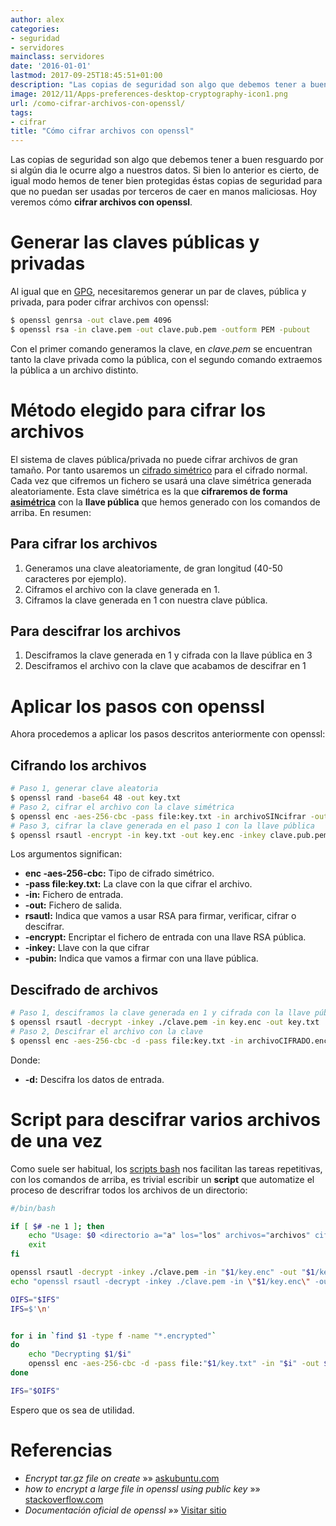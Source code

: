 ```yaml
---
author: alex
categories:
- seguridad
- servidores
mainclass: servidores
date: '2016-01-01'
lastmod: 2017-09-25T18:45:51+01:00
description: "Las copias de seguridad son algo que debemos tener a buen resguardo  por si algún dia le ocurre algo a nuestros datos. Si bien lo anterior es cierto,  de igual modo hemos de tener bien protegidas éstas copias de seguridad para que  no puedan ser usadas por terceros de caer en manos maliciosas. Hoy veremos cómo  cifrar archivos con openssl."
image: 2012/11/Apps-preferences-desktop-cryptography-icon1.png
url: /como-cifrar-archivos-con-openssl/
tags:
- cifrar
title: "Cómo cifrar archivos con openssl"
---
```


<figure>
          <amp-img
            on="tap:lightbox1"
            role="button"
            tabindex="0"
            layout="responsive"
            src="/img/2012/11/Apps-preferences-desktop-cryptography-icon1.png"
            alt="Cómo cifrar archivos con openssl"
            title="Cómo cifrar archivos con openssl"
            sizes="(min-width: 256px) 256px, 100vw"
            width="256"
            height="256">
          </amp-img>
</figure>

Las copias de seguridad son algo que debemos tener a buen resguardo por si algún dia le ocurre algo a nuestros datos. Si bien lo anterior es cierto, de igual modo hemos de tener bien protegidas éstas copias de seguridad para que no puedan ser usadas por terceros de caer en manos maliciosas. Hoy veremos cómo **cifrar archivos con openssl**.

<!--more--><!--ad-->

# Generar las claves públicas y privadas

Al igual que en [GPG][1], necesitaremos generar un par de claves, pública y privada, para poder cifrar archivos con openssl:

```bash
$ openssl genrsa -out clave.pem 4096
$ openssl rsa -in clave.pem -out clave.pub.pem -outform PEM -pubout

```

Con el primer comando generamos la clave, en *clave.pem* se encuentran tanto la clave privada como la pública, con el segundo comando extraemos la pública a un archivo distinto.

# Método elegido para cifrar los archivos

El sistema de claves pública/privada no puede cifrar archivos de gran tamaño. Por tanto usaremos un <a href="http://es.wikipedia.org/wiki/Criptograf%C3%ADa_sim%C3%A9trica" target="_blank">cifrado simétrico</a> para el cifrado normal. Cada vez que cifremos un fichero se usará una clave simétrica generada aleatoriamente. Esta clave simétrica es la que **cifraremos de forma <a href="http://es.wikipedia.org/wiki/Criptograf%C3%ADa_asim%C3%A9trica" target="_blank">asimétrica</a>** con la **llave pública** que hemos generado con los comandos de arriba. En resumen:

## Para cifrar los archivos

  1. Generamos una clave aleatoriamente, de gran longitud (40-50 caracteres por ejemplo).
  2. Ciframos el archivo con la clave generada en 1.
  3. Ciframos la clave generada en 1 con nuestra clave pública.

## Para descifrar los archivos

  1. Desciframos la clave generada en 1 y cifrada con la llave pública en 3
  2. Desciframos el archivo con la clave que acabamos de descifrar en 1

# Aplicar los pasos con openssl

Ahora procedemos a aplicar los pasos descritos anteriormente con openssl:

## Cifrando los archivos

```bash
# Paso 1, generar clave aleatoria
$ openssl rand -base64 48 -out key.txt
# Paso 2, cifrar el archivo con la clave simétrica
$ openssl enc -aes-256-cbc -pass file:key.txt -in archivoSINcifrar -out archivoCIFRADO.encrypted
# Paso 3, cifrar la clave generada en el paso 1 con la llave pública
$ openssl rsautl -encrypt -in key.txt -out key.enc -inkey clave.pub.pem -pubin

```

Los argumentos significan:

  * **enc -aes-256-cbc:** Tipo de cifrado simétrico.
  * **-pass file:key.txt:** La clave con la que cifrar el archivo.
  * **-in:** Fichero de entrada.
  * **-out:** Fichero de salida.
  * **rsautl:** Indica que vamos a usar RSA para firmar, verificar, cifrar o descifrar.
  * **-encrypt:** Encriptar el fichero de entrada con una llave RSA pública.
  * **-inkey:** Llave con la que cifrar
  * **-pubin:** Indica que vamos a firmar con una llave pública.

## Descifrado de archivos

```bash
# Paso 1, desciframos la clave generada en 1 y cifrada con la llave pública en 3
$ openssl rsautl -decrypt -inkey ./clave.pem -in key.enc -out key.txt
# Paso 2, Descifrar el archivo con la clave
$ openssl enc -aes-256-cbc -d -pass file:key.txt -in archivoCIFRADO.encrypted -out archivoSINcifrar

```

Donde:

  * **-d:** Descifra los datos de entrada.

# Script para descifrar varios archivos de una vez

Como suele ser habitual, los [scripts bash][2] nos facilitan las tareas repetitivas, con los comandos de arriba, es trivial escribir un **script** que automatize el proceso de descrifrar todos los archivos de un directorio:

```bash
#/bin/bash

if [ $# -ne 1 ]; then
    echo "Usage: $0 <directorio a="a" los="los" archivos="archivos" cifrados="cifrados">"
    exit
fi

openssl rsautl -decrypt -inkey ./clave.pem -in "$1/key.enc" -out "$1/key.txt"
echo "openssl rsautl -decrypt -inkey ./clave.pem -in \"$1/key.enc\" -out \"$1/key.txt\""

OIFS="$IFS"
IFS=$'\n'


for i in `find $1 -type f -name "*.encrypted"`
do
    echo "Decrypting $1/$i"
    openssl enc -aes-256-cbc -d -pass file:"$1/key.txt" -in "$i" -out $1/$(basename "$i" .encrypted)
done

IFS="$OIFS"
```

Espero que os sea de utilidad.

# Referencias

- *Encrypt tar.gz file on create* »» <a href="http://askubuntu.com/questions/95920/encrypt-tar-gz-file-on-create/96182#96182" target="_blank">askubuntu.com</a>
- *how to encrypt a large file in openssl using public key* »» <a href="http://stackoverflow.com/questions/7143514/how-to-encrypt-a-large-file-in-openssl-using-public-key" target="_blank">stackoverflow.com</a>
- *Documentación oficial de openssl* »» <a href="http://www.openssl.org/docs/apps/openssl.html" target="_blank">Visitar sitio</a>



 [1]: https://elbauldelprogramador.com/editar-y-crear-archivos-cifrados-con-gpg-en-vim/
 [2]: https://elbauldelprogramador.com/
